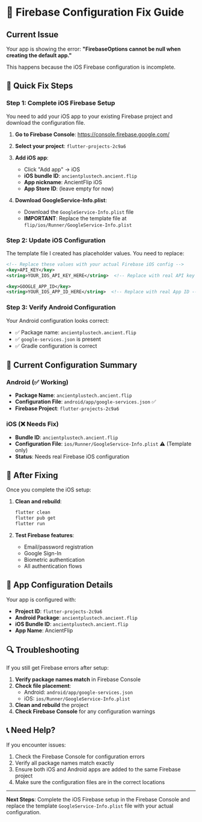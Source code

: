 # 🚨 Firebase Configuration Fix Guide

## Current Issue

Your app is showing the error: **"FirebaseOptions cannot be null when creating the default app."**

This happens because the iOS Firebase configuration is incomplete.

## 🔧 Quick Fix Steps

### Step 1: Complete iOS Firebase Setup

You need to add your iOS app to your existing Firebase project and download the configuration file.

1. **Go to Firebase Console**: https://console.firebase.google.com/
2. **Select your project**: `flutter-projects-2c9a6`
3. **Add iOS app**:

   - Click "Add app" → iOS
   - **iOS bundle ID**: `ancientplustech.ancient.flip`
   - **App nickname**: AncientFlip iOS
   - **App Store ID**: (leave empty for now)

4. **Download GoogleService-Info.plist**:
   - Download the `GoogleService-Info.plist` file
   - **IMPORTANT**: Replace the template file at `flip/ios/Runner/GoogleService-Info.plist`

### Step 2: Update iOS Configuration

The template file I created has placeholder values. You need to replace:

```xml
<!-- Replace these values with your actual Firebase iOS config -->
<key>API_KEY</key>
<string>YOUR_IOS_API_KEY_HERE</string>  <!-- Replace with real API key -->

<key>GOOGLE_APP_ID</key>
<string>YOUR_IOS_APP_ID_HERE</string>  <!-- Replace with real App ID -->
```

### Step 3: Verify Android Configuration

Your Android configuration looks correct:

- ✅ Package name: `ancientplustech.ancient.flip`
- ✅ `google-services.json` is present
- ✅ Gradle configuration is correct

## 🎯 Current Configuration Summary

### Android (✅ Working)

- **Package Name**: `ancientplustech.ancient.flip`
- **Configuration File**: `android/app/google-services.json` ✅
- **Firebase Project**: `flutter-projects-2c9a6`

### iOS (❌ Needs Fix)

- **Bundle ID**: `ancientplustech.ancient.flip`
- **Configuration File**: `ios/Runner/GoogleService-Info.plist` ⚠️ (Template only)
- **Status**: Needs real Firebase iOS configuration

## 🚀 After Fixing

Once you complete the iOS setup:

1. **Clean and rebuild**:

   ```bash
   flutter clean
   flutter pub get
   flutter run
   ```

2. **Test Firebase features**:
   - Email/password registration
   - Google Sign-In
   - Biometric authentication
   - All authentication flows

## 📱 App Configuration Details

Your app is configured with:

- **Project ID**: `flutter-projects-2c9a6`
- **Android Package**: `ancientplustech.ancient.flip`
- **iOS Bundle ID**: `ancientplustech.ancient.flip`
- **App Name**: AncientFlip

## 🔍 Troubleshooting

If you still get Firebase errors after setup:

1. **Verify package names match** in Firebase Console
2. **Check file placement**:
   - Android: `android/app/google-services.json`
   - iOS: `ios/Runner/GoogleService-Info.plist`
3. **Clean and rebuild** the project
4. **Check Firebase Console** for any configuration warnings

## 📞 Need Help?

If you encounter issues:

1. Check the Firebase Console for configuration errors
2. Verify all package names match exactly
3. Ensure both iOS and Android apps are added to the same Firebase project
4. Make sure the configuration files are in the correct locations

---

**Next Steps**: Complete the iOS Firebase setup in the Firebase Console and replace the template `GoogleService-Info.plist` file with your actual configuration.
